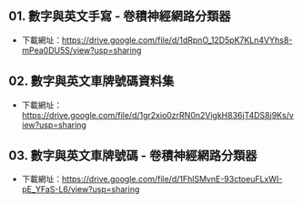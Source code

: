 ## 01. 數字與英文手寫 - 卷積神經網路分類器
* 下載網址：https://drive.google.com/file/d/1dRpnO_12D5pK7KLn4VYhs8-mPea0DU5S/view?usp=sharing

## 02. 數字與英文車牌號碼資料集
* 下載網址：https://drive.google.com/file/d/1gr2xio0zrRN0n2VigkH836jT4DS8j9Ks/view?usp=sharing


## 03. 數字與英文車牌號碼 - 卷積神經網路分類器
* 下載網址：https://drive.google.com/file/d/1FhlSMvnE-93ctoeuFLxWI-pE_YFaS-L6/view?usp=sharing
